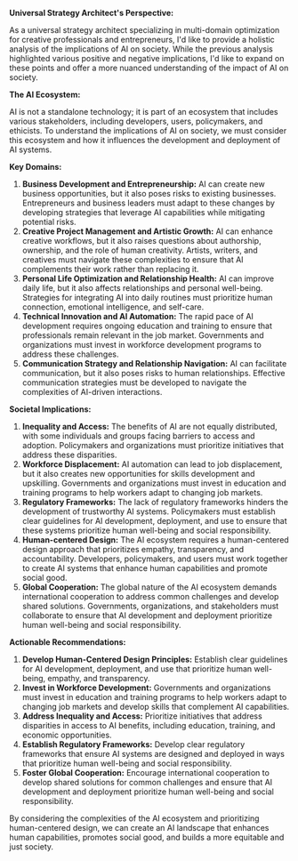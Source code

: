 **Universal Strategy Architect's Perspective:**

As a universal strategy architect specializing in multi-domain optimization for creative professionals and entrepreneurs, I'd like to provide a holistic analysis of the implications of AI on society. While the previous analysis highlighted various positive and negative implications, I'd like to expand on these points and offer a more nuanced understanding of the impact of AI on society.

**The AI Ecosystem:**

AI is not a standalone technology; it is part of an ecosystem that includes various stakeholders, including developers, users, policymakers, and ethicists. To understand the implications of AI on society, we must consider this ecosystem and how it influences the development and deployment of AI systems.

**Key Domains:**

1. **Business Development and Entrepreneurship:** AI can create new business opportunities, but it also poses risks to existing businesses. Entrepreneurs and business leaders must adapt to these changes by developing strategies that leverage AI capabilities while mitigating potential risks.
2. **Creative Project Management and Artistic Growth:** AI can enhance creative workflows, but it also raises questions about authorship, ownership, and the role of human creativity. Artists, writers, and creatives must navigate these complexities to ensure that AI complements their work rather than replacing it.
3. **Personal Life Optimization and Relationship Health:** AI can improve daily life, but it also affects relationships and personal well-being. Strategies for integrating AI into daily routines must prioritize human connection, emotional intelligence, and self-care.
4. **Technical Innovation and AI Automation:** The rapid pace of AI development requires ongoing education and training to ensure that professionals remain relevant in the job market. Governments and organizations must invest in workforce development programs to address these challenges.
5. **Communication Strategy and Relationship Navigation:** AI can facilitate communication, but it also poses risks to human relationships. Effective communication strategies must be developed to navigate the complexities of AI-driven interactions.

**Societal Implications:**

1. **Inequality and Access:** The benefits of AI are not equally distributed, with some individuals and groups facing barriers to access and adoption. Policymakers and organizations must prioritize initiatives that address these disparities.
2. **Workforce Displacement:** AI automation can lead to job displacement, but it also creates new opportunities for skills development and upskilling. Governments and organizations must invest in education and training programs to help workers adapt to changing job markets.
3. **Regulatory Frameworks:** The lack of regulatory frameworks hinders the development of trustworthy AI systems. Policymakers must establish clear guidelines for AI development, deployment, and use to ensure that these systems prioritize human well-being and social responsibility.
4. **Human-centered Design:** The AI ecosystem requires a human-centered design approach that prioritizes empathy, transparency, and accountability. Developers, policymakers, and users must work together to create AI systems that enhance human capabilities and promote social good.
5. **Global Cooperation:** The global nature of the AI ecosystem demands international cooperation to address common challenges and develop shared solutions. Governments, organizations, and stakeholders must collaborate to ensure that AI development and deployment prioritize human well-being and social responsibility.

**Actionable Recommendations:**

1. **Develop Human-Centered Design Principles:** Establish clear guidelines for AI development, deployment, and use that prioritize human well-being, empathy, and transparency.
2. **Invest in Workforce Development:** Governments and organizations must invest in education and training programs to help workers adapt to changing job markets and develop skills that complement AI capabilities.
3. **Address Inequality and Access:** Prioritize initiatives that address disparities in access to AI benefits, including education, training, and economic opportunities.
4. **Establish Regulatory Frameworks:** Develop clear regulatory frameworks that ensure AI systems are designed and deployed in ways that prioritize human well-being and social responsibility.
5. **Foster Global Cooperation:** Encourage international cooperation to develop shared solutions for common challenges and ensure that AI development and deployment prioritize human well-being and social responsibility.

By considering the complexities of the AI ecosystem and prioritizing human-centered design, we can create an AI landscape that enhances human capabilities, promotes social good, and builds a more equitable and just society.

